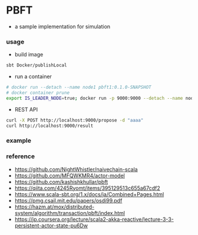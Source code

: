 # PBFT
- a sample implementation for simulation

### usage

- build image
```bash
sbt Docker/publishLocal
```

- run a container
```bash
# docker run --detach --name node1 pbft1:0.1.0-SNAPSHOT
# docker container prune
export IS_LEADER_NODE=true; docker run -p 9000:9000 --detach --name node1 pbft1:0.1.0-SNAPSHOT
```

- REST API
```bash
curl -X POST http://localhost:9000/propose -d "aaaa"
curl http://localhost:9000/result
```

### example


### reference
- https://github.com/NightWhistler/naivechain-scala
- https://github.com/MFQWKMR4/actor-model
- https://github.com/kashishkhullar/pbft
- https://qiita.com/4245Ryomt/items/395129513c655a67cdf2
- https://www.scala-sbt.org/1.x/docs/ja/Combined+Pages.html
- https://pmg.csail.mit.edu/papers/osdi99.pdf
- https://hazm.at/mox/distributed-system/algorithm/transaction/pbft/index.html
- https://jp.coursera.org/lecture/scala2-akka-reactive/lecture-3-3-persistent-actor-state-pu6Dw
